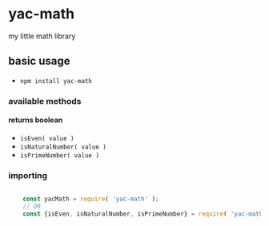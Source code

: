 # yac-math

my little math library

## basic usage

- ```npm install yac-math```

### available methods

#### returns boolean

- ```isEven( value )```
- ```isNaturalNumber( value )```
- ```isPrimeNumber( value )```

### importing

```javascript

    const yacMath = require( 'yac-math' );
    // OR
    const {isEven, isNaturalNumber, isPrimeNumber} = require( 'yac-math' );


```